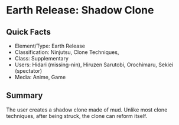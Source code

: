 # Earth Release: Shadow Clone

## Quick Facts
- Element/Type: Earth Release
- Classification: Ninjutsu, Clone Techniques,
- Class: Supplementary
- Users: Hidari (missing-nin), Hiruzen Sarutobi, Orochimaru, Sekiei (spectator)
- Media: Anime, Game

## Summary
The user creates a shadow clone made of mud. Unlike most clone techniques, after being struck, the clone can reform itself.
